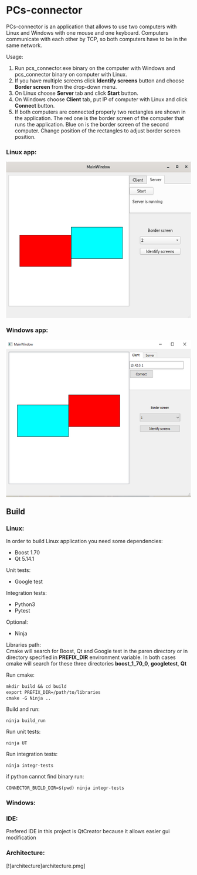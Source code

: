 # PCs-connector

PCs-connector is an application that allows to use two computers with Linux and Windows with one mouse and one keyboard. Computers communicate with each other by TCP, so both computers have to be in the same network.

Usage:

1. Run pcs_connector.exe binary on the computer with Windows and pcs_connector binary on computer with Linux.
2. If you have multiple screens click **Identify screens** button and choose **Border screen** from the drop-down menu.
3. On Linux choose **Server** tab and click **Start** button.
4. On Windows choose **Client** tab, put IP of computer with Linux and click **Connect** button.
5. If both computers are connected properly two rectangles are shown in the application. The red one is the border screen of the computer that runs the application. Blue on is the border screen of the second computer. Change position of the rectangles to adjust border screen position.

### Linux app:  
<img src="linux.png" width=552 height=425 align=middle>

### Windows app:  
<img src="windows.png" width=552 height=425 align=middle>

## Build


### Linux:
In order to build Linux application you need some dependencies:
- Boost 1.70
- Qt 5.14.1

Unit tests:
- Google test

Integration tests:
- Python3
- Pytest

Optional:
- Ninja

Libraries path:  
Cmake will search for Boost, Qt and Google test in the paren directory or in directory specified in **PREFIX_DIR** environment variable. In both cases cmake will search for these three directories **boost_1_70_0**, **googletest**, **Qt**

Run cmake:
```
mkdir build && cd build
export PREFIX_DIR=/path/to/libraries
cmake -G Ninja ..
```

Build and run:
```
ninja build_run
```

Run unit tests:
```
ninja UT
```

Run integration tests:
```
ninja integr-tests
```

if python cannot find binary run:
```
CONNECTOR_BUILD_DIR=$(pwd) ninja integr-tests
```


### Windows:


### IDE:

Prefered IDE in this project is QtCreator because it allows easier gui modification

### Architecture:

[![architecture]architecture.pmg]
